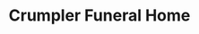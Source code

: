 ---
title: "Crumpler Funeral Home"
url: /red-springs/crumpler-funeral-home/
shop: funeral directors
---